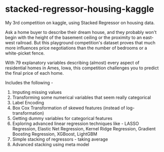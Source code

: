 # stacked-regressor-housing-kaggle
My 3rd competition on kaggle, using Stacked Regressor on housing data.  

Ask a home buyer to describe their dream house, and they probably won't begin with the height of the basement ceiling or the proximity to an east-west railroad. But this playground competition's dataset proves that much more influences price negotiations than the number of bedrooms or a white-picket fence.

With 79 explanatory variables describing (almost) every aspect of residential homes in Ames, Iowa, this competition challenges you to predict the final price of each home.

Includes the following - 
1. Imputing missing values
2. Transforming some numerical variables that seem really categorical
3. Label Encoding
4. Box Cox Transformation of skewed features (instead of log-transformation)
5. Getting dummy variables for categorical features
6. Exploring advanced linear regression techniques like - LASSO Regression, Elastic Net Regression, Kernel Ridge Regression,      Gradient Boosting Regression, XGBoost, LightGBM
7. Simple stacking of regressors - taking average
8. Advanced stacking using meta model 

